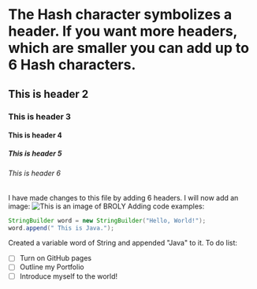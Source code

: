 # The Hash character symbolizes a header. If you want more headers, which are smaller you can add up to 6 Hash characters.
## This is header 2
### This is header 3
#### This is header 4
##### This is header 5
###### This is header 6
I have made changes to this file by adding 6 headers.
I will now add an image:
![This is an image of BROLY](https://github.com/user-attachments/assets/1e1944a9-53d5-4852-8a96-995365bec6a7)
Adding code examples:
```Java
StringBuilder word = new StringBuilder("Hello, World!");
word.append(" This is Java.");
```
Created a variable word of String and appended "Java" to it.
To do list:
- [ ] Turn on GitHub pages
- [ ] Outline my Portfolio
- [ ] Introduce myself to the world!
